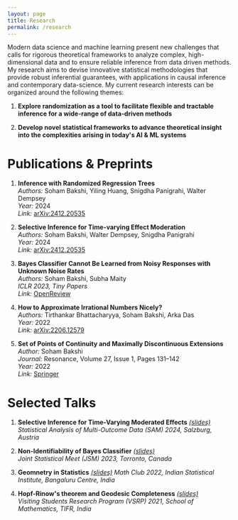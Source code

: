 ```yaml
---
layout: page
title: Research
permalink: /research
---
```


Modern data science and machine learning present new challenges that calls for rigorous theoretical frameworks to analyze complex, high-dimensional data and to ensure reliable inference from data driven methods. My research aims to devise innovative statistical methodologies that provide robust inferential guarantees, with applications in causal inference and contemporary data-science. My current research interests can be organized around the following themes: 

1. **Explore randomization as a tool to facilitate flexible and tractable inference for a wide-range of data-driven methods**

2. **Develop novel statistical frameworks to advance theoretical insight into the complexities arising in today's AI & ML systems**

# Publications & Preprints

1. **Inference with Randomized Regression Trees**  
   *Authors:* Soham Bakshi, Yiling Huang, Snigdha Panigrahi, Walter Dempsey  
   *Year:* 2024  
   *Link:* [arXiv:2412.20535](https://arxiv.org/abs/2412.20535)

2. **Selective Inference for Time-varying Effect Moderation**  
   *Authors:* Soham Bakshi, Walter Dempsey, Snigdha Panigrahi  
   *Year:* 2024  
   *Link:* [arXiv:2412.20535](https://arxiv.org/abs/2411.15908)

3. **Bayes Classifier Cannot Be Learned from Noisy Responses with Unknown Noise Rates**  
   *Authors:* Soham Bakshi, Subha Maity  
   *ICLR 2023, Tiny Papers*  
   *Link:* [OpenReview](https://openreview.net/forum?id=U4o5iSWSaD)

4. **How to Approximate Irrational Numbers Nicely?**  
   *Authors:* Tirthankar Bhattacharyya, Soham Bakshi, Arka Das  
   *Year:* 2022  
   *Link:* [arXiv:2206.12579](https://arxiv.org/abs/2206.12579)

5. **Set of Points of Continuity and Maximally Discontinuous Extensions**  
   *Author:* Soham Bakshi  
   *Journal:* Resonance, Volume 27, Issue 1, Pages 131–142  
   *Year:* 2022  
   *Link:* [Springer](https://doi.org/10.1007/s12045-022-1298-1)


# Selected Talks

1. **Selective Inference for Time-Varying Moderated Effects** [*(slides)*](/assets/file/SIMRTSlides.pdf)  
   *Statistical Analysis of Multi-Outcome Data (SAM) 2024, Salzburg, Austria*
   
2. **Non-Identifiability of Bayes Classifier** [*(slides)*](/assets/file/slides_jsm.pdf)  
   *Joint Statistical Meet (JSM) 2023, Torronto, Canada*

3. **Geomnetry in Statistics** [*(slides)*](/assets/file/slides_statgeo.pdf)
   *Math Club 2022, Indian Statistical Institute, Bangaluru Centre, India*
   
4. **Hopf-Rinow's theorem and Geodesic Completeness** [*(slides)*](/assets/file/VSRP.pdf)  
   *Visiting Students Research Program (VSRP) 2021, School of Mathematics, TIFR, India*
